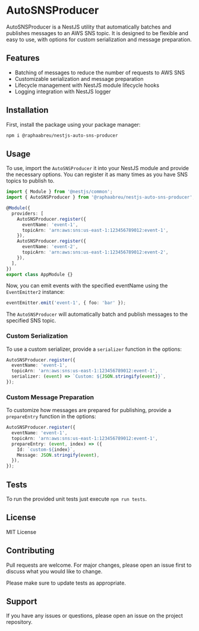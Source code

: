 # AutoSNSProducer

AutoSNSProducer is a NestJS utility that automatically batches and publishes messages to an AWS SNS topic. It is designed to be flexible and easy to use, with options for custom serialization and message preparation.

## Features

- Batching of messages to reduce the number of requests to AWS SNS
- Customizable serialization and message preparation
- Lifecycle management with NestJS module lifecycle hooks
- Logging integration with NestJS logger

## Installation

First, install the package using your package manager:

```bash
npm i @raphaabreu/nestjs-auto-sns-producer
```

## Usage

To use, import the `AutoSNSProducer` it into your NestJS module and provide the necessary options.
You can register it as many times as you have SNS topics to publish to.

```typescript
import { Module } from '@nestjs/common';
import { AutoSNSProducer } from '@raphaabreu/nestjs-auto-sns-producer';

@Module({
  providers: [
    AutoSNSProducer.register({
      eventName: 'event-1',
      topicArn: 'arn:aws:sns:us-east-1:123456789012:event-1',
    }),
    AutoSNSProducer.register({
      eventName: 'event-2',
      topicArn: 'arn:aws:sns:us-east-1:123456789012:event-2',
    }),
  ],
})
export class AppModule {}
```

Now, you can emit events with the specified eventName using the `EventEmitter2` instance:

```typescript
eventEmitter.emit('event-1', { foo: 'bar' });
```

The `AutoSNSProducer` will automatically batch and publish messages to the specified SNS topic.

### Custom Serialization

To use a custom serializer, provide a `serializer` function in the options:

```typescript
AutoSNSProducer.register({
  eventName: 'event-1',
  topicArn: 'arn:aws:sns:us-east-1:123456789012:event-1',
  serializer: (event) => `Custom: ${JSON.stringify(event)}`,
});
```

### Custom Message Preparation

To customize how messages are prepared for publishing, provide a `prepareEntry` function in the options:

```typescript
AutoSNSProducer.register({
  eventName: 'event-1',
  topicArn: 'arn:aws:sns:us-east-1:123456789012:event-1',
  prepareEntry: (event, index) => ({
    Id: `custom-${index}`,
    Message: JSON.stringify(event),
  }),
});
```

## Tests

To run the provided unit tests just execute `npm run tests`.

## License

MIT License

## Contributing

Pull requests are welcome. For major changes, please open an issue first to discuss what you would like to change.

Please make sure to update tests as appropriate.

## Support

If you have any issues or questions, please open an issue on the project repository.
